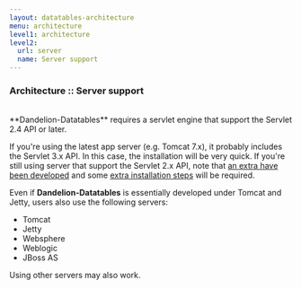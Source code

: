 ```yaml
---
layout: datatables-architecture
menu: architecture
level1: architecture
level2:
  url: server
  name: Server support
---
```


### Architecture :: Server support

<br />
**Dandelion-Datatables** requires a servlet engine that support the Servlet 2.4 API or later.

If you're using the latest app server (e.g. Tomcat 7.x), it probably includes the Servlet 3.x API. In this case, the installation will be very quick. If you're still using server that support the Servlet 2.x API, note that [an extra have been developed](https://github.com/dandelion/dandelion-datatables/tree/master/datatables-extras/datatables-servlet2) and some [extra installation steps](/datatables/installation/jsp.html#with_servlet_2x_compatible_containers) will be required.

Even if **Dandelion-Datatables** is essentially developed under Tomcat and Jetty, users also use the following servers:

 * Tomcat
 * Jetty
 * Websphere
 * Weblogic
 * JBoss AS

Using other servers may also work.

